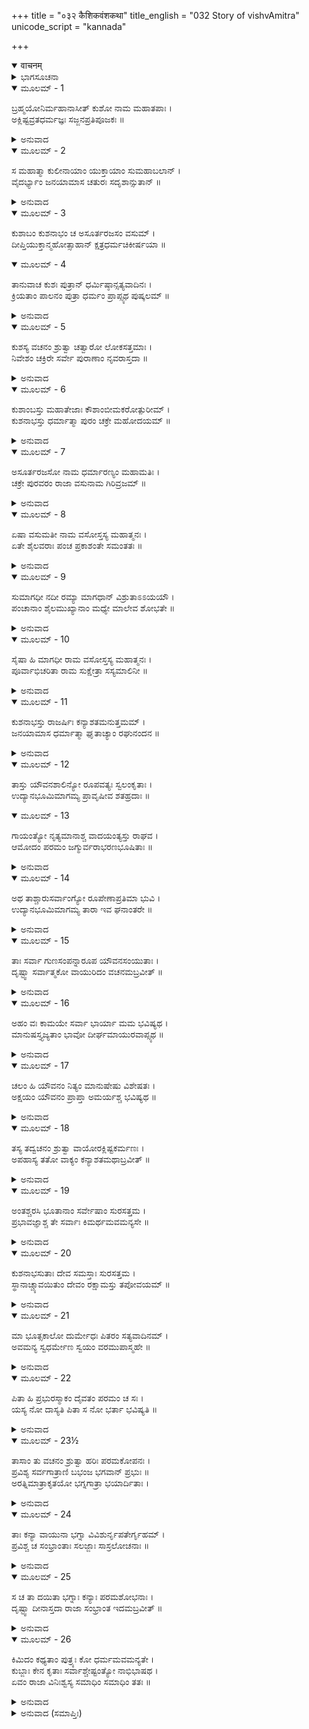 +++
title = "०३२ कैशिकवंशकथा"
title_english = "032 Story of vishvAmitra"
unicode_script = "kannada"

+++
<details open><summary>वाचनम्</summary>

<div class="audioEmbed"  caption="श्रीराम-हरिसीताराममूर्ति-घनपाठिभ्यां वचनम्" src="https://archive.org/download/Ramayana-recitation-Sriram-harisItArAmamUrti-Ghanapaati-v2/Kanda_1/Kanda_1_BK-032-Koushika_Vamsha_Katha.mp3"></div>
</details>



<details><summary>ಭಾಗಸೂಚನಾ</summary>

ಬ್ರಹ್ಮಪುತ್ರ ಕುಶನ ನಾಲ್ಕು ಮಕ್ಕಳ ವರ್ಣನೆ, ಶೋಣಾನದಿಯ ತೀರ ಪ್ರದೇಶಕ್ಕೆ ವಸುಭೂಮಿ ಎಂದು ಹೆಸರು ಬರಲು ಕಾರಣ, ವಾಯುವಿನ ಕೋಪದಿಂದ ಕುಶನಾಭನ ನೂರು ಕನ್ಯೆಯರು ಕುಬ್ಜರಾದುದು
</details>

<details open><summary>ಮೂಲಮ್ - 1</summary>

ಬ್ರಹ್ಮಯೋನಿರ್ಮಹಾನಾಸೀತ್ ಕುಶೋ ನಾಮ ಮಹಾತಪಾಃ ।  
ಅಕ್ಲಿಷ್ಟವ್ರತಧರ್ಮಜ್ಞಃ ಸಜ್ಜನಪ್ರತಿಪೂಜಕಃ ॥
</details>

<details><summary>ಅನುವಾದ</summary>

ವಿಶ್ವಾಮಿತ್ರರು ಹೇಳುತ್ತಾರೆ - ಶ್ರೀರಾಮಾ! ಹಿಂದೆ ಬ್ರಹ್ಮದೇವರ ಪುತ್ರನಾದ ಕುಶನೆಂಬ ಮಹಾತಪಸ್ವೀ ಪ್ರಸಿದ್ಧ ರಾಜನೊಬ್ಬನಿದ್ದನು. ಅವನು ವ್ರತನಿಷ್ಠನೂ, ಧರ್ಮಜ್ಞನೂ ಆಗಿದ್ದನು. ಧರ್ಮಾತ್ಮರನ್ನೂ, ಮಹಾತ್ಮರನ್ನೂ ಸದಾ ಆದರಿಸುತ್ತಾ ಸತ್ಕರಿಸುತ್ತಿದ್ದನು.॥1॥
</details>

<details open><summary>ಮೂಲಮ್ - 2</summary>

ಸ ಮಹಾತ್ಮಾ ಕುಲೀನಾಯಾಂ ಯುಕ್ತಾಯಾಂ ಸುಮಹಾಬಲಾನ್ ।  
ವೈದರ್ಭ್ಯಾಂ ಜನಯಾಮಾಸ ಚತುರಃ ಸದೃಶಾನ್ಸುತಾನ್ ॥
</details>

<details><summary>ಅನುವಾದ</summary>

ಸತ್ಕುಲ ಪ್ರಸೂತೆಯಾದ ವಿದರ್ಭ ರಾಜಕುಮಾರಿ ವೈದರ್ಭಿ ಎಂಬ ಭಾರ್ಯೆಯಲ್ಲಿ ಮಹಾತ್ಮನಾದ ನರೇಶನು ತನಗೆ ಅನುರೂಪರಾದ ನಾಲ್ಕು ಪುತ್ರರನ್ನು ಪಡೆದನು.॥2॥
</details>

<details open><summary>ಮೂಲಮ್ - 3</summary>

ಕುಶಾಬಂ ಕುಶನಾಭಂ ಚ ಅಸೂರ್ತರಜಸಂ ವಸುಮ್ ।  
ದೀಪ್ತಿಯುಕ್ತಾನ್ಮಹೋತ್ಸಾಹಾನ್ ಕ್ಷತ್ರಧರ್ಮಚಿಕೀರ್ಷಯಾ ॥
</details>

<details open><summary>ಮೂಲಮ್ - 4</summary>

ತಾನುವಾಚ ಕುಶಃ ಪುತ್ರಾನ್ ಧರ್ಮಿಷ್ಠಾನ್ಸತ್ಯವಾದಿನಃ ।  
ಕ್ರಿಯತಾಂ ಪಾಲನಂ ಪುತ್ರಾ ಧರ್ಮಂ ಪ್ರಾಪ್ಸ್ಯಥ ಪುಷ್ಕಲಮ್ ॥
</details>

<details><summary>ಅನುವಾದ</summary>

ಕುಶಾಂಬ, ಕುಶನಾಭ, ಅಮೂರ್ತರಜಸ ಹಾಗೂ ವಸು ಎಂಬ ಈ ನಾಲ್ವರು ತೇಜಸ್ವಿಗಳೂ, ಮಹಾ ಉತ್ಸಾಹಿಗಳೂ ಆಗಿದ್ದರು. ರಾಜಾ ಕುಶನು ಪ್ರಜಾರಕ್ಷಣ ರೂಪೀ, ಕ್ಷಾತ್ರಧರ್ಮ ಪಾಲಿಸುವ ಇಚ್ಛೆಯಿಂದ ತನ್ನ ಧರ್ಮಿಷ್ಠರೂ ಸತ್ಯವಾದಿಗಳೂ ಆದ ಪುತ್ರರಲ್ಲಿ - ಮಕ್ಕಳಿರಾ! ಪ್ರಜೆಯನ್ನು ಪಾಲಿಸಿರಿ, ಇದರಿಂದ ನಿಮಗೆ ಧರ್ಮದ ಪೂರ್ಣಫಲ ಸಿಗುವುದು ಎಂದು ಹೇಳಿದರು.॥3-4॥
</details>

<details open><summary>ಮೂಲಮ್ - 5</summary>

ಕುಶಸ್ಯ ವಚನಂ ಶ್ರುತ್ವಾ ಚತ್ವಾರೋ ಲೋಕಸತ್ತಮಾಃ ।  
ನಿವೇಶಂ ಚಕ್ರಿರೇ ಸರ್ವೇ ಪುರಾಣಾಂ ನೃವರಾಸ್ತದಾ ॥
</details>

<details><summary>ಅನುವಾದ</summary>

ತನ್ನ ಪಿತನಾದ ಮಹಾರಾಜಾ ಕುಶನ ಈ ಮಾತನ್ನು ಕೇಳಿ ಲೋಕೋತ್ತರರಾದ ಆ ನಾಲ್ವರು ನರಶ್ರೇಷ್ಠ ರಾಜಕುಮಾರರು ಆಗ ತಮ-ತಮಗಾಗಿ ಬೇರೆ ಬೇರೆ ನಗರಗಳನ್ನು ನಿರ್ಮಿಸಿಕೊಂಡರು.॥5॥
</details>

<details open><summary>ಮೂಲಮ್ - 6</summary>

ಕುಶಾಂಬಸ್ತು ಮಹಾತೇಜಾಃ ಕೌಶಾಂಬೀಮಕರೋತ್ಪುರೀಮ್ ।  
ಕುಶನಾಭಸ್ತು ಧರ್ಮಾತ್ಮಾ ಪುರಂ ಚಕ್ರೇ ಮಹೋದಯಮ್ ॥
</details>

<details><summary>ಅನುವಾದ</summary>

ಮಹಾತೇಜಸ್ವೀ ಕುಶಾಂಬನು ‘ಕೌಶಾಂಬಿ’ ಎಂಬ ಪುರವನ್ನು ನೆಲೆಗೊಳಿಸಿದನು. (ಅದನ್ನು ಇಂದು ‘ಕೋಸಲ’ ಎಂದು ಹೇಳುತ್ತಾರೆ.) ಧರ್ಮಾತ್ಮಾ ಕುಶನಾಭನು ‘ಮಹೋದಯ’ ಎಂಬ ನಗರವನ್ನು ನಿರ್ಮಾಣ ಮಾಡಿದನು.॥6॥
</details>

<details open><summary>ಮೂಲಮ್ - 7</summary>

ಅಸೂರ್ತರಜಸೋ ನಾಮ ಧರ್ಮಾರಣ್ಯಂ ಮಹಾಮತಿಃ ।  
ಚಕ್ರೇ ಪುರವರಂ ರಾಜಾ ವಸುನಾಮ ಗಿರಿವ್ರಜಮ್ ॥
</details>

<details><summary>ಅನುವಾದ</summary>

ಪರಮ ಬುದ್ಧಿವಂತನಾದ ಅಮೂರ್ತ ರಜಸ್ಸನು ‘ಧರ್ಮಾರಣ್ಯ’ ಎಂಬ ಒಂದು ಶ್ರೇಷ್ಠನಗರವನ್ನು ನೆಲೆಗೊಳಿಸಿದನು ಹಾಗೂ ವಸುವು ‘ಗಿರಿವ್ರಜ’ ಎಂಬ ನಗರವನ್ನು ಸ್ಥಾಪಿಸಿದನು.॥7॥
</details>

<details open><summary>ಮೂಲಮ್ - 8</summary>

ಏಷಾ ವಸುಮತೀ ನಾಮ ವಸೋಸ್ತಸ್ಯ ಮಹಾತ್ಮನಃ ।  
ಏತೇ ಶೈಲವರಾಃ ಪಂಚ ಪ್ರಕಾಶಂತೇ ಸಮಂತತಃ ॥
</details>

<details><summary>ಅನುವಾದ</summary>

ಮಹಾತ್ಮಾ ವಸುವಿನ ಈ ‘ಗಿರಿವ್ರಜ’ ಎಂಬ ರಾಜಧಾನಿಯು ವಸುಮತಿ ಎಂಬ ಹೆಸರಿನಿಂದ ಪ್ರಸಿದ್ಧವಾಯಿತು. ಇದರ ಸುತ್ತಲೂ (ವಿಪುಲ, ವರಾಹ, ಋಷಭ, ಋಷಗಿರಿ ಮತ್ತು ಚೈತ್ಯಕ ಎಂಬ ಐದು ಶ್ರೇಷ್ಠಪರ್ವತಗಳು ಸುಶೋಭಿತವಾಗಿವೆ.॥8॥
</details>

<details open><summary>ಮೂಲಮ್ - 9</summary>

ಸುಮಾಗಧೀ ನದೀ ರಮ್ಯಾ ಮಾಗಧಾನ್ ವಿಶ್ರುತಾಽಽಯಯೌ ।  
ಪಂಚಾನಾಂ ಶೈಲಮುಖ್ಯಾನಾಂ ಮಧ್ಯೇ ಮಾಲೇವ ಶೋಭತೇ ॥
</details>

<details><summary>ಅನುವಾದ</summary>

ಈ ರಮಣೀಯ (ಸೋನಾ) ನದಿಯು ದಕ್ಷಿಣ ಪಶ್ಚಿಮವಾಗಿ ಹರಿಯುತ್ತಾ ಮಗಧ ದೇಶಕ್ಕೆ ಬಂದಿದೆ. ಅದಕ್ಕಾಗಿ ಇಲ್ಲಿ ‘ಸುವಾಗಧೀ’ ಎಂಬ ಹೆಸರಿನಿಂದ ವಿಖ್ಯಾತವಾಗಿದೆ. ಇದು ಈ ಐದು ಶ್ರೇಷ್ಠ ಪರ್ವತಗಳ ನಡುವೆ ಮಾಲೆಯಂತೆ ಸುಶೋಭಿತವಾಗಿದೆ.॥9॥
</details>

<details open><summary>ಮೂಲಮ್ - 10</summary>

ಸೈಷಾ ಹಿ ಮಾಗಧೀ ರಾಮ ವಸೋಸ್ತಸ್ಯ ಮಹಾತ್ಮನಃ ।  
ಪೂರ್ವಾಭಿಚರಿತಾ ರಾಮ ಸುಕ್ಷೇತ್ರಾ ಸಸ್ಯಮಾಲಿನೀ ॥
</details>

<details><summary>ಅನುವಾದ</summary>

ಶ್ರೀರಾಮಾ! ಹೀಗೆ ‘ಮಾಗಧೀ’ ಎಂದು ಪ್ರಸಿದ್ಧವಾದ ಈ ಸೋನಾನದಿಯು ಹಿಂದೆ ಹೇಳಿದ ವಸುವಿನೊಂದಿಗೆ ಸಂಬಂಧಿಸಿದೆ. ರಘುನಂದನ! ಇದು ದಕ್ಷಿಣ-ಪಶ್ಚಿಮದಿಂದ ಬಂದು ಪೂರ್ವೋತ್ತರ ದಿಕ್ಕಿನತ್ತ ಪ್ರವಹಿಸುತ್ತದೆ. ಇದರ ಇಕ್ಕೆಲಗಳಲ್ಲಿಯೂ ಫಲವತ್ತಾದ ಭೂಮಿ ಇದೆ. ಆದ್ದರಿಂದ ಇದು ಸದಾ ಸಸ್ಯಶಾಮಲೆಯಾಗಿ ಹಸುರಾಗಿದ್ದು, ಅಲಂಕೃತವಾಗಿರುತ್ತದೆ.॥10॥
</details>

<details open><summary>ಮೂಲಮ್ - 11</summary>

ಕುಶನಾಭಸ್ತು ರಾಜರ್ಷಿಃ ಕನ್ಯಾಶತಮನುತ್ತಮಮ್ ।  
ಜನಯಾಮಾಸ ಧರ್ಮಾತ್ಮಾ ಘೃತಾಚ್ಯಾಂ ರಘುನಂದನ ॥
</details>

<details><summary>ಅನುವಾದ</summary>

ರಘುಕುಲನಂದನ! ರಾಮ! ಧರ್ಮಾತ್ಮಾ ರಾಜರ್ಷಿ ಕುಶನಾಭನಿಂದ ಘೃತಾಚಿ ಅಪ್ಸರೆಯ ಗರ್ಭದಿಂದ ಪರಮೊತ್ತಮರಾದ ನೂರು ಕನ್ಯೆಯರು ಹುಟ್ಟಿದರು.॥11॥
</details>

<details open><summary>ಮೂಲಮ್ - 12</summary>

ತಾಸ್ತು ಯೌವನಶಾಲಿನ್ಯೋ ರೂಪವತ್ಯಃ ಸ್ವಲಂಕೃತಾಃ ।  
ಉದ್ಯಾನಭೂಮಿಮಾಗಮ್ಯ ಪ್ರಾವೃಷೀವ ಶತಹ್ರದಾಃ ॥
</details>

<details open><summary>ಮೂಲಮ್ - 13</summary>

ಗಾಯಂತ್ಯೋ ನೃತ್ಯಮಾನಾಶ್ಚ ವಾದಯಂತ್ಯಸ್ತು ರಾಘವ ।  
ಆಮೋದಂ ಪರಮಂ ಜಗ್ಮುರ್ವರಾಭರಣಭೂಷಿತಾಃ ॥
</details>

<details><summary>ಅನುವಾದ</summary>

ಅವರೆಲ್ಲರೂ ರೂಪಲಾವಣ್ಯದಿಂದ ಸುಂದರರಾಗಿ ಶೋಭಿಸುತ್ತಿದ್ದರು. ಯುವತಿಯರಾದಾಗ ಅವರ ಸೌಂದರ್ಯ ಇನ್ನೂ ಹೆಚ್ಚಿತು. ಒಂದು ದಿನ ವಸ್ತ್ರಾಭರಣಗಳಿಂದ ಅಲಂಕೃತರಾದ ಆ ರಾಜಕನ್ಯೆಯರು ಅಂದವಾದ ಉದ್ಯಾನವನಕ್ಕೆ ಬಂದು ವರ್ಷಋತುವಿನಲ್ಲಿ ಪ್ರಕಾಶಿಸುವ ವಿದ್ಯುಲ್ಲತೆಗಳಂತೆ ಶೋಭಿಸುತ್ತಿದ್ದರು. ಸುಂದರಾಂಗಿಯರಾದ ಆ ಅಂಗನೆ ಯರು ಹಾಡುತ್ತಾ-ಕುಣಿಯುತ್ತಾ ಆಮೋದ-ಪ್ರಮೋದದಲ್ಲಿ ಮುಳುಗಿದರು.॥12-13॥
</details>

<details open><summary>ಮೂಲಮ್ - 14</summary>

ಅಥ ತಾಶ್ಚಾರುಸರ್ವಾಂಗ್ಯೋ ರೂಪೇಣಾಪ್ರತಿಮಾ ಭುವಿ ।  
ಉದ್ಯಾನಭೂಮಿಮಾಗಮ್ಯ ತಾರಾ ಇವ ಘನಾಂತರೇ ॥
</details>

<details><summary>ಅನುವಾದ</summary>

ಅವರ ಸರ್ವಾಂಗಗಳು ಸುಮನೋಹರವಾಗಿದ್ದವು. ಈ ಭೂತಳದಲ್ಲಿ ಇವರ ರೂಪ-ಸೌಂದರ್ಯಕ್ಕೆ ಎಣೆಯೇ ಇರಲಿಲ್ಲ. ಆ ಉದ್ಯಾನ ವನದಲ್ಲಿ-ಮೋಡಗಳಲ್ಲಿ ಕಣ್ಣುಮುಚ್ಚಾಲೆಯಾಡುವ ನಕ್ಷತ್ರಗಳಂತೆ ಅವರು ಶೋಭಿಸುತ್ತಿದ್ದರು.॥14॥
</details>

<details open><summary>ಮೂಲಮ್ - 15</summary>

ತಾಃ ಸರ್ವಾ ಗುಣಸಂಪನ್ನಾರೂಪ ಯೌವನಸಂಯುತಾಃ ।  
ದೃಷ್ಟ್ವಾ ಸರ್ವಾತ್ಮಕೋ ವಾಯುರಿದಂ ವಚನಮಬ್ರವೀತ್ ॥
</details>

<details><summary>ಅನುವಾದ</summary>

ಆಗ ಉತ್ತಮ ಗುಣಸಂಪನ್ನ, ರೂಪ ಯೌವನದಿಂದ ಶೋಭಿಸುವ ಆ ಎಲ್ಲ ರಾಜಕನ್ಯೆಯನ್ನು ನೋಡಿ ಸರ್ವಾತ್ಮನಾದ ವಾಯುದೇವರು ಈ ಪ್ರಕಾರ ಹೇಳಿದರು-॥15॥
</details>

<details open><summary>ಮೂಲಮ್ - 16</summary>

ಅಹಂ ವಃ ಕಾಮಯೇ ಸರ್ವಾ ಭಾರ್ಯಾ ಮಮ ಭವಿಷ್ಯಥ ।  
ಮಾನುಷಸ್ತ್ಯಜ್ಯತಾಂ ಭಾವೋ ದೀರ್ಘಮಾಯುರವಾಪ್ಸ್ಯಥ ॥
</details>

<details><summary>ಅನುವಾದ</summary>

ಸುಂದರಿಯರಿರಾ! ನಾನು ನಿಮ್ಮೆಲ್ಲರನ್ನು ನನ್ನ ಪ್ರೇಯಸಿಯರಾಗಿ ಪಡೆಯಬೇಕೆಂದು ಬಯಸುತ್ತಿರುವೆನು. ನೀವೆಲ್ಲರೂ ನನ್ನ ಭಾರ್ಯೆಯರಾಗುವಿರಿ. ಈಗ ಮನುಷ್ಯ ಭಾವವನ್ನು ತ್ಯಜಿಸಿ ಮತ್ತು ನನ್ನನ್ನು ಸ್ವೀಕರಿಸಿ ದೇವಾಂಗನೆಯರಂತೆ ದೀರ್ಘಾಯುವನ್ನು ಹೊಂದಿರಿ.॥16॥
</details>

<details open><summary>ಮೂಲಮ್ - 17</summary>

ಚಲಂ ಹಿ ಯೌವನಂ ನಿತ್ಯಂ ಮಾನುಷೇಷು ವಿಶೇಷತಃ ।  
ಅಕ್ಷಯಂ ಯೌವನಂ ಪ್ರಾಪ್ತಾ ಅಮರ್ಯಶ್ಚ ಭವಿಷ್ಯಥ ॥
</details>

<details><summary>ಅನುವಾದ</summary>

ಸಾಧಾರಣವಾಗಿ ಮಾನವ ಶರೀರದಲ್ಲಿ ತಾರುಣ್ಯವು ಎಂದೂ ಸ್ಥಿರವಾಗಿ ಇರುವುದಿಲ್ಲ ಪ್ರತಿಕ್ಷಣ ಕ್ಷೀಣವಾಗುತ್ತಾ ಇರುತ್ತದೆ. ನನ್ನ ಸಂಬಂಧ ಪಡೆದರೆ ನೀವೆಲ್ಲ ಅಕ್ಷಯ ಯೌವನ ಪಡೆದು ಅಮರರಾಗುವಿರಿ.॥17॥
</details>

<details open><summary>ಮೂಲಮ್ - 18</summary>

ತಸ್ಯ ತದ್ವಚನಂ ಶ್ರುತ್ವಾ ವಾಯೋರಕ್ಲಿಷ್ಟಕರ್ಮಣಃ ।  
ಅಪಹಾಸ್ಯ ತತೋ ವಾಕ್ಯಂ ಕನ್ಯಾಶತಮಥಾಬ್ರವೀತ್ ॥
</details>

<details><summary>ಅನುವಾದ</summary>

ನಿರಾತಂಕವಾಗಿ ಮಹಾಕಾರ್ಯವನ್ನು ಮಾಡುವ ವಾಯುದೇವರ ಮಾತನ್ನು ಕೇಳಿ ಆ ನೂರು ಕನ್ಯೆಯರು ಅಪಹಾಸ್ಯಮಾಡಿ ನಗುತ್ತಾ ನುಡಿದರು .॥18॥
</details>

<details open><summary>ಮೂಲಮ್ - 19</summary>

ಅಂತಶ್ಚರಸಿ ಭೂತಾನಾಂ ಸರ್ವೇಷಾಂ ಸುರಸತ್ತಮ ।  
ಪ್ರಭಾವಜ್ಞಾಶ್ಚ ತೇ ಸರ್ವಾಃ ಕಿಮರ್ಥಮವಮನ್ಯಸೇ ॥
</details>

<details><summary>ಅನುವಾದ</summary>

ಸುರಶ್ರೇಷ್ಠನೇ! ನೀನು ಪ್ರಾಣವಾಯುವಾಗಿ ಸಮಸ್ತ ಪ್ರಾಣಿಗಳ ಒಳಗೆ ಸಂಚರಿಸುತ್ತಿರುವೆ. ನಮ್ಮಲ್ಲಿಯೂ ನೀನು ವ್ಯಾಪ್ತನಾಗಿರುವೆ. ಹಾಗಿರುವಾಗ ನಮ್ಮೆಲ್ಲರ ಮನಸ್ಸಿನಲ್ಲಿ ನಿನ್ನ ಕುರಿತಾದ ಆಕರ್ಷಣೆ ಇಲ್ಲವೆಂಬುದು ತಿಳಿಯಲಾರೆಯಾ? ನಮಗೆ ನಿನ್ನ ಕುರಿತು ಅನುರಾಗವಿಲ್ಲವೆಂದು ತಿಳಿದಿದ್ದರೂ ಇಂತಹ ಅನುಚಿತ ಪ್ರಸ್ತಾಪವನ್ನು ಮಾಡಿ ನಮ್ಮನ್ನು ಏಕೆ ಅಪಮಾನಪಡಿಸುತ್ತಿರುವೆ.॥19॥
</details>

<details open><summary>ಮೂಲಮ್ - 20</summary>

ಕುಶನಾಭಸುತಾಃ ದೇವ ಸಮಸ್ತಾಃ ಸುರಸತ್ತಮ ।  
ಸ್ಥಾನಾಚ್ಚ್ಯಾವಯಿತುಂ ದೇವಂ ರಕ್ಷಾಮಸ್ತು ತಪೋವಯಮ್ ॥
</details>

<details><summary>ಅನುವಾದ</summary>

ಸುರಶ್ರೇಷ್ಠ ದೇವನೇ! ನಾವೆಲ್ಲರೂ ರಾಜರ್ಷಿ ಕುಶನಾಭನ ಕನ್ಯೆಯರು. ದೇವತೆಯಾಗಿದ್ದರೂ ಶಾಪಕೊಟ್ಟು ನಿನ್ನನ್ನು ವಾಯುಪದವಿಯಿಂದ ಭ್ರಷ್ಟಪಡಿಸಬಲ್ಲೆವು. ಆದರೂ ಹೀಗೆ ಮಾಡಲು ಬಯಸುವುದಿಲ್ಲ; ಏಕೆಂದರೆ ನಾವು ನಮ್ಮ ತಪಸ್ಸನ್ನು ಸುರಕ್ಷಿತವಾಗಿ ಇಡುವೆವು.॥20॥
</details>

<details open><summary>ಮೂಲಮ್ - 21</summary>

ಮಾ ಭೂತ್ಸಕಾಲೋ ದುರ್ಮೇಧಃ ಪಿತರಂ ಸತ್ಯವಾದಿನಮ್ ।  
ಅವಮನ್ಯ ಸ್ವಧರ್ಮೇಣ ಸ್ವಯಂ ವರಮುಪಾಸ್ಮಹೇ ॥
</details>

<details><summary>ಅನುವಾದ</summary>

ದುರ್ಮತಿಯೇ! ನಾವು ನಮ್ಮ ಸತ್ಯವಾದೀ ತಂದೆಯನ್ನು ಅವಹೇಳನ ಮಾಡಿ ಕಾಮವಶ ಅಥವಾ ಅತ್ಯಂತ ಅಧರ್ಮ ಪೂರ್ವಕ ಸ್ವತಃ ವರನನ್ನು ಹುಡುಕಿಕೊಳ್ಳುವ ಸಮಯ ಎಂದಿಗೂ ಬರದಿರಲಿ.॥21॥
</details>

<details open><summary>ಮೂಲಮ್ - 22</summary>

ಪಿತಾ ಹಿ ಪ್ರಭುರಸ್ಮಾಕಂ ದೈವತಂ ಪರಮಂ ಚ ಸಃ ।  
ಯಸ್ಯ ನೋ ದಾಸ್ಯತಿ ಪಿತಾ ಸ ನೋ ಭರ್ತಾ ಭವಿಷ್ಯತಿ ॥
</details>

<details><summary>ಅನುವಾದ</summary>

ನಮ್ಮ ಮೇಲೆ ತಂದೆಯದೇ ಪ್ರಭುತ್ವವಾಗಿರುವುದು, ಅವರೇ ನಮಗೆ ಸರ್ವಶ್ರೇಷ್ಠ ದೇವತೆಯಾಗಿರುವರು. ನಮ್ಮ ಪಿತನು ನಮ್ಮನ್ನು ಯಾರ ಕೈಗೊಪ್ಪಿಸುವನೋ ಅವನೇ ನಮಗೆ ಪತಿಯಾಗುವನು.॥22॥
</details>

<details open><summary>ಮೂಲಮ್ - 23½</summary>

ತಾಸಾಂ ತು ವಚನಂ ಶ್ರುತ್ವಾ ಹರಿಃ ಪರಮಕೋಪನಃ ।  
ಪ್ರವಿಶ್ಯ ಸರ್ವಗಾತ್ರಾಣಿ ಬಭಂಜ ಭಗವಾನ್ ಪ್ರಭುಃ ॥  
ಅರತ್ನಿಮಾತ್ರಾಕೃತಯೋ ಭಗ್ನಗಾತ್ರಾ ಭಯಾರ್ದಿತಾಃ ।
</details>

<details><summary>ಅನುವಾದ</summary>

ಅವರ ಈ ಮಾತನ್ನು ಕೇಳಿ ವಾಯುದೇವರು ಅತ್ಯಂತ ಕುಪಿತರಾದರು. ಆ ಐಶ್ವರ್ಯಶಾಲಿ ಪ್ರಭುವು ಅವರೊಳಗೆ ಪ್ರವೇಶಿಸಿ ಅವರ ಎಲ್ಲ ಅವಯವಗಳನ್ನು ಅಂಕು ಡೊಂಕಾಗಿಸಿದನು. ಶರೀರವು ಮುದುಡಿಹೋದದ್ದರಿಂದ ಅವರು ಕುಳ್ಳಿಯರಾದರು. ಅವರ ಆಕೃತಿ ಮುಷ್ಠಿಬಿಗಿದ ಕೈಯಷ್ಟು ಆಯಿತು. ಅವರು ಭಯದಿಂದ ವ್ಯಾಕುಲರಾದರು.॥23½॥
</details>

<details open><summary>ಮೂಲಮ್ - 24</summary>

ತಾಃ ಕನ್ಯಾ ವಾಯುನಾ ಭಗ್ನಾ ವಿವಿಶುರ್ನೃಪತೇರ್ಗೃಹಮ್ ।  
ಪ್ರವಿಶ್ಚ ಚ ಸಂಭ್ರಾಂತಾಃ ಸಲಜ್ಜಾಃ ಸಾಸ್ರಲೋಚನಾಃ ॥
</details>

<details><summary>ಅನುವಾದ</summary>

ವಾಯುದೇವರಿಂದ ಕುಬ್ಜೆಯರಾದ ಆ ಕನ್ಯೆಯರು ಅರಮನೆಯನ್ನು ಪ್ರವೇಶಿಸಿ ನಾಚಿಕೆಯಿಂದ ಉದ್ವಿಗ್ನರಾದರು. ಅವರ ಕಣ್ಣುಗಳಿಂದ ನೀರು ಧಾರಾಕಾರಾವಾಗಿ ಹರಿಯತೊಡಗಿತು.॥24॥
</details>

<details open><summary>ಮೂಲಮ್ - 25</summary>

ಸ ಚ ತಾ ದಯಿತಾ ಭಗ್ನಾಃ ಕನ್ಯಾಃ ಪರಮಶೋಭನಾಃ ।  
ದೃಷ್ಟ್ವಾ ದೀನಾಸ್ತದಾ ರಾಜಾ ಸಂಭ್ರಾಂತ ಇದಮಬ್ರವೀತ್ ॥
</details>

<details><summary>ಅನುವಾದ</summary>

ಪರಮ ಸುಂದರಿಯರಾದ ಪ್ರೀತಿಯ ತನ್ನ ಪುತ್ರಿಯರ ಈ ವಿರೂಪವನ್ನು ಕಂಡು ರಾಜಾ ಕುಶನಾಭನು ಗಾಬರಿಗೊಂಡು ಹೀಗೆ ನುಡಿದನು.॥25॥
</details>

<details open><summary>ಮೂಲಮ್ - 26</summary>

ಕಿಮಿದಂ ಕಥ್ಯತಾಂ ಪುತ್ರ್ಯಃ ಕೋ ಧರ್ಮಮವಮನ್ಯತೇ ।  
ಕುಬ್ಜಾಃ ಕೇನ ಕೃತಾಃ ಸರ್ವಾಶ್ಚೇಷ್ಟಂತ್ಯೋ ನಾಭಿಭಾಷಥ ।  
ಏವಂ ರಾಜಾ ವಿನಿಃಶ್ವಸ್ಯ ಸಮಾಧಿಂ ಸಮಾಧಿಂ ತತಃ ॥
</details>

<details><summary>ಅನುವಾದ</summary>

ಪುತ್ರಿಯರಿರಾ! ಇದೇನಾಯಿತು? ತಿಳಿಸಿರಿ. ಯಾವ ಪ್ರಾಣಿಯು ಧರ್ಮವನ್ನು ಅವಹೇಳನ ಮಾಡಿದುದು? ಯಾರು ನಿಮ್ಮನ್ನು ಕುಳ್ಳಿಯರಾಗಿಸಿದರು? ಇದರಿಂದ ನೀವು ಒದ್ದಾಡುತ್ತಿರುವಿರಿ. ನೀವು ಏನನ್ನೂ ಏಕೆ ಹೇಳುವುದಿಲ್ಲ? ಎಂದು ಹೇಳುತ್ತಾ ನಿಟ್ಟುಸಿರುಬಿಟ್ಟನು. ಅವರು ಉತ್ತರ ಹೇಳುವರೆಂದು ಗಮನಿಸುತ್ತಾ ಕುಳಿತನು.॥26॥
</details>

<details><summary>ಅನುವಾದ (ಸಮಾಪ್ತಿಃ)</summary>

ವಾಲ್ಮೀಕಿ ವಿರಚಿತ ಆರ್ಷ ರಾಮಾಯಣ ಆದಿಕಾವ್ಯದ ಬಾಲಕಾಂಡದಲ್ಲಿ ಮೂವತ್ತೆರಡನೆಯ ಸರ್ಗ ಪೂರ್ಣವಾಯಿತು. ॥32॥
</details>
